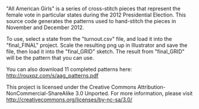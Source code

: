 "All American Girls" is a series of cross-stitch pieces that represent the female vote in particular states during the 2012 Presidential Election.  This source code generates the patterns used to hand-stitch the pieces in November and December 2012.

To use, select a state from the "turnout.csv" file, and load it into the "final_FINAL" project.  Scale the resulting png up in Illustrator and save the file, then load it into the "final_GRID" sketch.  The result from "final_GRID" will be the pattern that you can use.

You can also download 11 completed patterns here: http://rouxpz.com/s/aag_patterns.pdf

This project is licensed under the Creative Commons Attribution-NonCommercial-ShareAlike 3.0 Unported.  For more information, please visit http://creativecommons.org/licenses/by-nc-sa/3.0/